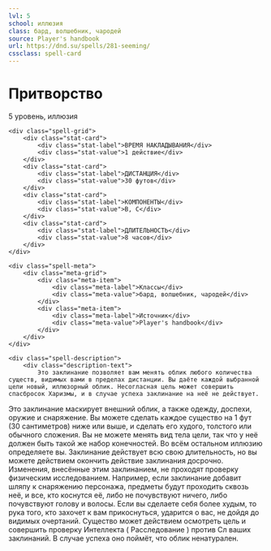 ```yaml
---
lvl: 5
school: иллюзия
class: бард, волшебник, чародей
source: Player's handbook
url: https://dnd.su/spells/281-seeming/
cssclass: spell-card
---
```


<div class="spell-container">
    <div class="spell-header">
        <h1 class="spell-name">Притворство</h1>
        <div class="spell-level">5 уровень, иллюзия</div>
    </div>
    
    <div class="spell-grid">
        <div class="stat-card">
            <div class="stat-label">ВРЕМЯ НАКЛАДЫВАНИЯ</div>
            <div class="stat-value">1 действие</div>
        </div>
        <div class="stat-card">
            <div class="stat-label">ДИСТАНЦИЯ</div>
            <div class="stat-value">30 футов</div>
        </div>
        <div class="stat-card">
            <div class="stat-label">КОМПОНЕНТЫ</div>
            <div class="stat-value">В, С</div>
        </div>
        <div class="stat-card">
            <div class="stat-label">ДЛИТЕЛЬНОСТЬ</div>
            <div class="stat-value">8 часов</div>
        </div>
    </div>
    
    <div class="spell-meta">
        <div class="meta-grid">
            <div class="meta-item">
                <div class="meta-label">Классы</div>
                <div class="meta-value">бард, волшебник, чародей</div>
            </div>
            <div class="meta-item">
                <div class="meta-label">Источник</div>
                <div class="meta-value">Player's handbook</div>
            </div>
        </div>
    </div>
    
    <div class="spell-description">
        <div class="description-text">
            Это заклинание позволяет вам менять облик любого количества существ, видимых вами в пределах дистанции. Вы даёте каждой выбранной цели новый, иллюзорный облик. Несогласная цель может совершить спасбросок Харизмы, и в случае успеха заклинание на неё не действует.
Это заклинание маскирует внешний облик, а также одежду, доспехи, оружие и снаряжение. Вы можете сделать каждое существо на 1 фут (30 сантиметров) ниже или выше, и сделать его худого, толстого или обычного сложения. Вы не можете менять вид тела цели, так что у неё должен быть такой же набор конечностей. Во всём остальном иллюзию определяете вы. Заклинание действует всю свою длительность, но вы можете действием окончить действие заклинания досрочно.
Изменения, внесённые этим заклинанием, не проходят проверку физическим исследованием. Например, если заклинание добавит шляпу к снаряжению персонажа, предметы будут проходить сквозь неё, и все, кто коснутся её, либо не почувствуют ничего, либо почувствуют голову и волосы. Если вы сделаете себя более худым, то рука того, кто захочет к вам прикоснуться, ударится о вас, не дойдя до видимых очертаний.
Существо может действием осмотреть цель и совершить проверку Интеллекта ( Расследование ) против Сл ваших заклинаний. В случае успеха оно поймёт, что облик ненатурален.
        </div>
    </div>
</div>